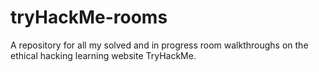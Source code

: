 # tryHackMe-rooms
A repository for all my solved and in progress room walkthroughs on the ethical hacking learning website TryHackMe. 
